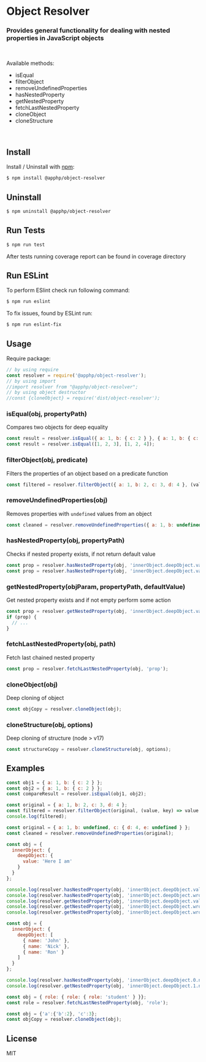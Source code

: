
# Object Resolver 
### Provides general functionality for dealing with nested properties in JavaScript objects
&nbsp;

Available methods:
- isEqual
- filterObject
- removeUndefinedProperties
- hasNestedProperty
- getNestedProperty
- fetchLastNestedProperty
- cloneObject
- cloneStructure

&nbsp;

## Install

Install / Uninstall with [npm](https://www.npmjs.com/):

```sh
$ npm install @apphp/object-resolver
```

## Uninstall

```sh
$ npm uninstall @apphp/object-resolver
```

## Run Tests
```sh
$ npm run test
```
After tests running coverage report can be found in coverage directory


## Run ESLint
To perform ESlint check run following command: 
```sh
$ npm run eslint
```
To fix issues, found by ESLint run:
```sh
$ npm run eslint-fix
```

## Usage

Require package:
```js
// by using require
const resolver = require('@apphp/object-resolver');
// by using import 
//import resolver from "@apphp/object-resolver";
// by using object destructor
//const {cloneObject} = require('dist/object-resolver');
```

### isEqual(obj, propertyPath)
Compares two objects for deep equality
```js
const result = resolver.isEqual({ a: 1, b: { c: 2 } }, { a: 1, b: { c: 2 } });
const result = resolver.isEqual([1, 2, 3], [1, 2, 4]);
```

### filterObject(obj, predicate)
Filters the properties of an object based on a predicate function
```js
const filtered = resolver.filterObject({ a: 1, b: 2, c: 3, d: 4 }, (value, key) => value % 2 === 0);
```

### removeUndefinedProperties(obj)
Removes properties with `undefined` values from an object
```js
const cleaned = resolver.removeUndefinedProperties({ a: 1, b: undefined, c: { d: 4, e: undefined } });
```

### hasNestedProperty(obj, propertyPath)
Checks if nested property exists, if not return default value
```js
const prop = resolver.hasNestedProperty(obj, 'innerObject.deepObject.value');
const prop = resolver.hasNestedProperty(obj, 'innerObject.deepObject.value', 'defaultValue');
```

### getNestedProperty(objParam, propertyPath, defaultValue)
Get nested property exists and if not empty perform some action
```js
const prop = resolver.getNestedProperty(obj, 'innerObject.deepObject.value')
if (prop) {
  // ...
}
```

### fetchLastNestedProperty(obj, path)
Fetch last chained nested property
```js
const prop = resolver.fetchLastNestedProperty(obj, 'prop');
```

### cloneObject(obj)
Deep cloning of object
```js
const objCopy = resolver.cloneObject(obj);
```

### cloneStructure(obj, options)
Deep cloning of structure (node > v17)
```js
const structureCopy = resolver.cloneStructure(obj, options);
```

## Examples

```js
const obj1 = { a: 1, b: { c: 2 } };
const obj2 = { a: 1, b: { c: 2 } };
const compareResult = resolver.isEqual(obj1, obj2);
```

```js
const original = { a: 1, b: 2, c: 3, d: 4 };
const filtered = resolver.filterObject(original, (value, key) => value % 2 === 0);
console.log(filtered); 
```

```js
const original = { a: 1, b: undefined, c: { d: 4, e: undefined } };
const cleaned = resolver.removeUndefinedProperties(original);
```

```js
const obj = {
  innerObject: {
    deepObject: {
      value: 'Here I am'
    }
  }
};

console.log(resolver.hasNestedProperty(obj, 'innerObject.deepObject.value'));                         // true
console.log(resolver.hasNestedProperty(obj, 'innerObject.deepObject.wrongValue'));                    // false
console.log(resolver.getNestedProperty(obj, 'innerObject.deepObject.value'));                         // 'Here I am'
console.log(resolver.getNestedProperty(obj, 'innerObject.deepObject.wrongValue'));                    // undefined
console.log(resolver.getNestedProperty(obj, 'innerObject.deepObject.wrongValue.oneMore', 'Oh-h-h'));  // 'Oh-h-h'
```

```js
const obj = {
  innerObject: {
    deepObject: [
      { name: 'John' },
      { name: 'Nick' },
      { name: 'Ron' }
    ]
  }
};

console.log(resolver.hasNestedProperty(obj, 'innerObject.deepObject.0.name'));              // true
console.log(resolver.getNestedProperty(obj, 'innerObject.deepObject.1.name'));              // 'Nick'
```

```js
const obj = { role: { role: { role: 'student' } }};
const role = resolver.fetchLastNestedProperty(obj, 'role');
```

```js
const obj = {'a':{'b':2}, 'c':3};
const objCopy = resolver.cloneObject(obj);
```

## License
MIT
